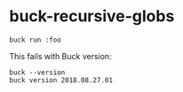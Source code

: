 # buck-recursive-globs

```bash=
buck run :foo
```

This fails with Buck version: 

```bash=
buck --version
buck version 2018.08.27.01
```
